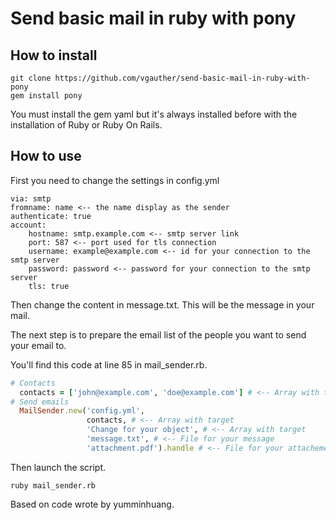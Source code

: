 # Send basic mail in ruby with pony

## How to install

```SHELL
git clone https://github.com/vgauther/send-basic-mail-in-ruby-with-pony
gem install pony
```

You must install the gem yaml but it's always installed before with the installation of Ruby or Ruby On Rails.

## How to use

First you need to change the settings in config.yml

```YML
via: smtp
fromname: name <-- the name display as the sender
authenticate: true
account:
    hostname: smtp.example.com <-- smtp server link
    port: 587 <-- port used for tls connection
    username: example@example.com <-- id for your connection to the smtp server
    password: password <-- password for your connection to the smtp server
    tls: true

```

Then change the content in message.txt. This will be the message in your mail.

The next step is to prepare the email list of the people you want to send your email to.

You'll find this code at line 85 in mail_sender.rb.

```Ruby
# Contacts
  contacts = ['john@example.com', 'doe@example.com'] # <-- Array with target
# Send emails
  MailSender.new('config.yml',
                 contacts, # <-- Array with target
                 'Change for your object', # <-- Array with target
                 'message.txt', # <-- File for your message
                 'attachment.pdf').handle # <-- File for your attachement you can delete it if you dont want to use
```

Then launch the script.

```SHELL
ruby mail_sender.rb
```

Based on code wrote by yumminhuang.
